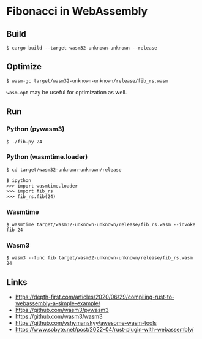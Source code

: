 # Fibonacci in WebAssembly

## Build

```
$ cargo build --target wasm32-unknown-unknown --release
```

## Optimize

```
$ wasm-gc target/wasm32-unknown-unknown/release/fib_rs.wasm
```

`wasm-opt` may be useful for optimization as well.

## Run

### Python (pywasm3)

```
$ ./fib.py 24
```

### Python (wasmtime.loader)

```
$ cd target/wasm32-unknown-unknown/release

$ ipython
>>> import wasmtime.loader
>>> import fib_rs
>>> fib_rs.fib(24)
```

### Wasmtime

```
$ wasmtime target/wasm32-unknown-unknown/release/fib_rs.wasm --invoke fib 24 
```

### Wasm3

```
$ wasm3 --func fib target/wasm32-unknown-unknown/release/fib_rs.wasm 24
```

## Links

- https://depth-first.com/articles/2020/06/29/compiling-rust-to-webassembly-a-simple-example/
- https://github.com/wasm3/pywasm3
- https://github.com/wasm3/wasm3
- https://github.com/vshymanskyy/awesome-wasm-tools
- https://www.sobyte.net/post/2022-04/rust-plugin-with-webassembly/

